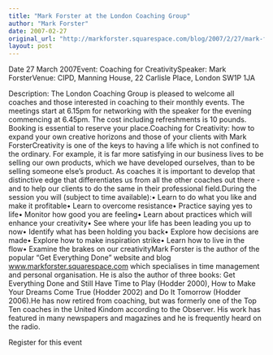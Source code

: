 ```yaml
---
title: "Mark Forster at the London Coaching Group"
author: "Mark Forster"
date: 2007-02-27
original_url: "http://markforster.squarespace.com/blog/2007/2/27/mark-forster-at-the-london-coaching-group.html"
layout: post
---
```


Date 27 March 2007Event: Coaching for CreativitySpeaker: Mark ForsterVenue: CIPD, Manning House, 22 Carlisle Place, London SW1P 1JA

Description: The London Coaching Group is pleased to welcome all coaches and those interested in coaching to their monthly events. The meetings start at 6.15pm for networking with the speaker for the evening commencing at 6.45pm. The cost including refreshments is 10 pounds. Booking is essential to reserve your place.Coaching for Creativity: how to expand your own creative horizons and those of your clients with Mark ForsterCreativity is one of the keys to having a life which is not confined to the ordinary. For example, it is far more satisfying in our business lives to be selling our own products, which we have developed ourselves, than to be selling someone else’s product. As coaches it is important to develop that distinctive edge that differentiates us from all the other coaches out there - and to help our clients to do the same in their professional field.During the session you will (subject to time available):• Learn to do what you like and make it profitable• Learn to overcome resistance• Practice saying yes to life• Monitor how good you are feeling• Learn about practices which will enhance your creativity• See where your life has been leading you up to now• Identify what has been holding you back• Explore how decisions are made• Explore how to make inspiration strike• Learn how to live in the flow• Examine the brakes on our creativityMark Forster is the author of the popular “Get Everything Done” website and blog www.markforster.squarespace.com which specialises in time management and personal organisation. He is also the author of three books: Get Everything Done and Still Have Time to Play (Hodder 2000), How to Make Your Dreams Come True (Hodder 2002) and Do It Tomorrow (Hodder 2006).He has now retired from coaching, but was formerly one of the Top Ten coaches in the United Kindom according to the Observer. His work has featured in many newspapers and magazines and he is frequently heard on the radio.

Register for this event
